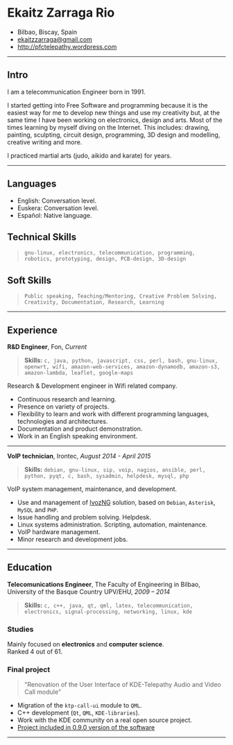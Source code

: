 
# Ekaitz Zarraga Rio
- Bilbao, Biscay, Spain
- ekaitzzarraga@gmail.com
- http://pfctelepathy.wordpress.com

---

## Intro
I am a telecommunication Engineer born in 1991.

I started getting into Free Software and programming because it is the easiest
way for me to develop new things and use my creativity but, at the same time I
have been working on electronics, design and arts. Most of the times learning
by myself diving on the Internet. This includes: drawing, painting, sculpting,
circuit design, programming, 3D design and modelling, creative writing and
more.

I practiced martial arts (judo, aikido and karate) for years.


---

## Languages
- English: Conversation level.
- Euskera: Conversation level.
- Español: Native language.


## Technical Skills
> `gnu-linux, electronics, telecommunication, programming, robotics,
prototyping, design, PCB-design, 3D-design`

## Soft Skills
> `Public speaking, Teaching/Mentoring, Creative Problem Solving, Creativity,
Documentation, Research, Learning`

---

## Experience

**R&D Engineer**, Fon, *Current*

> **Skills:** `c, java, python, javascript, css, perl, bash, gnu-linux,
openwrt, wifi, amazon-web-services, amazon-dynamodb, amazon-s3, amazon-lambda,
leaflet, google-maps`

Research & Development engineer in Wifi related company.

* Continuous research and learning.
* Presence on variety of projects.
* Flexibility to learn and work with different programming languages,
  technologies and architectures.
* Documentation and product demonstration.
* Work in an English speaking environment.

---

**VoIP technician**, Irontec, *August 2014 - April 2015*

> **Skills:** `debian, gnu-linux, sip, voip, nagios, ansible, perl, python,
 pyqt, c, bash, sysadmin, helpdesk, mysql, php`

VoIP system management, maintenance, and development.

* Use and management of [IvozNG](https://www.irontec.com/voz-ip/ivoz) solution,
  based on `Debian`, `Asterisk`, `MySQL` and `PHP`.
* Issue handling and problem solving. Helpdesk.
* Linux systems administration. Scripting, automation, maintenance.
* VoIP hardware management.
* Minor research and development jobs.

---

## Education

**Telecomunications Engineer**, The Faculty of Engineering in Bilbao,
University of the Basque Country UPV/EHU, *2009 – 2014*

> **Skills:** `c, c++, java, qt, qml, latex, telecommunication, electronics,
 signal-processing, networking, linux, kde`

### Studies

Mainly focused on **electronics** and **computer science**.  
Ranked 4 out of 61.

### Final project

> "Renovation of the User Interface of KDE-Telepathy Audio and Video Call
 module"  

* Migration of the `ktp-call-ui` module to `QML`.
* C++ development (`Qt`, `QML`, `KDE-libraries`).
* Work with the KDE community on a real open source project.
* [Project included in 0.9.0 version of the software][davidBlog]


---

[davidBlog]: http://blog.davidedmundson.co.uk/blog/ktp_0.9
